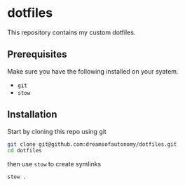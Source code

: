 # dotfiles

This repository contains my custom dotfiles.

## Prerequisites

Make sure you have the following installed on your syatem.

- `git`
- `stow`

## Installation

Start by cloning this repo using git
```bash
git clone git@github.com:dreamsofautonomy/dotfiles.git
cd dotfiles
```
then use `stow` to create symlinks
```bash
stow .
```
